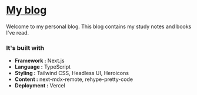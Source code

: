 # [My blog](https://uttamapaksa.vercel.app/)

Welcome to my personal blog. This blog contains my study notes and books I've read.

### It's built with
- **Framework :** Next.js  
- **Language :** TypeScript  
- **Styling :** Tailwind CSS, Headless UI, Heroicons  
- **Content :** next-mdx-remote, rehype-pretty-code
- **Deployment :** Vercel